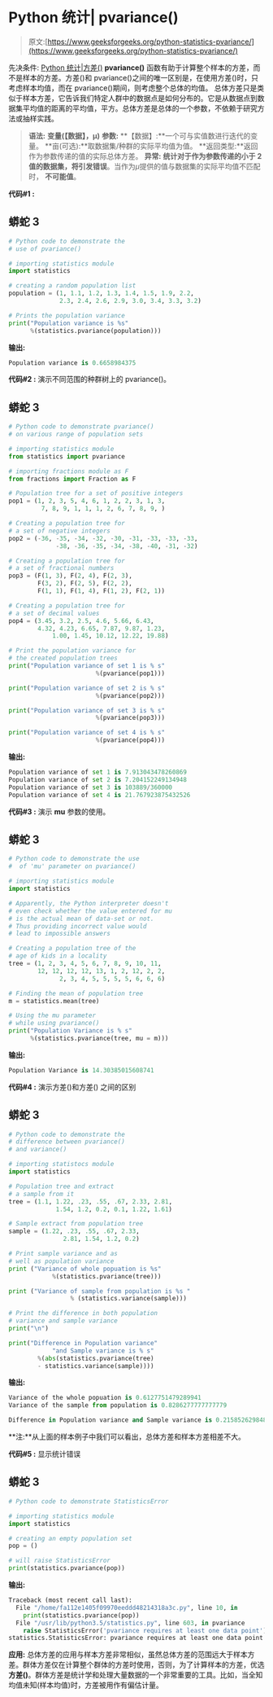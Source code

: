 # Python 统计| pvariance()

> 原文:[https://www.geeksforgeeks.org/python-statistics-pvariance/](https://www.geeksforgeeks.org/python-statistics-pvariance/)

先决条件: [Python 统计|方差()](https://www.geeksforgeeks.org/python-statistics-variance/)
**pvariance()** 函数有助于计算整个样本的方差，而不是样本的方差。方差()和 pvariance()之间的唯一区别是，在使用方差()时，只考虑样本均值，而在 pvariance()期间，则考虑整个总体的均值。
总体方差只是类似于样本方差，它告诉我们特定人群中的数据点是如何分布的。它是从数据点到数据集平均值的距离的平均值，平方。总体方差是总体的一个参数，不依赖于研究方法或抽样实践。

> **语法:** **变量(【数据】，μ)**
> **参数:**
> **【数据】:**一个可与实值数进行迭代的变量。
> **亩(可选):**取数据集/种群的实际平均值为值。
> **返回类型:**返回作为参数传递的值的实际总体方差。
> **异常:**
> **统计对于作为参数传递的小于 2 值的数据集，将引发错误**。当作为*μ*提供的值与数据集的实际平均值不匹配时，
> **不可能值**。

**代码#1 :**

## 蟒蛇 3

```py
# Python code to demonstrate the
# use of pvariance()

# importing statistics module
import statistics

# creating a random population list
population = (1, 1.1, 1.2, 1.3, 1.4, 1.5, 1.9, 2.2,
              2.3, 2.4, 2.6, 2.9, 3.0, 3.4, 3.3, 3.2)

# Prints the population variance
print("Population variance is %s"
      %(statistics.pvariance(population)))
```

**输出:**

```py
Population variance is 0.6658984375
```

**代码#2 :** 演示不同范围的种群树上的 pvariance()。

## 蟒蛇 3

```py
# Python code to demonstrate pvariance()
# on various range of population sets

# importing statistics module
from statistics import pvariance

# importing fractions module as F
from fractions import Fraction as F

# Population tree for a set of positive integers
pop1 = (1, 2, 3, 5, 4, 6, 1, 2, 2, 3, 1, 3,
         7, 8, 9, 1, 1, 1, 2, 6, 7, 8, 9, )

# Creating a population tree for
# a set of negative integers
pop2 = (-36, -35, -34, -32, -30, -31, -33, -33, -33,
             -38, -36, -35, -34, -38, -40, -31, -32)

# Creating a population tree for
# a set of fractional numbers
pop3 = (F(1, 3), F(2, 4), F(2, 3),
        F(3, 2), F(2, 5), F(2, 2),
        F(1, 1), F(1, 4), F(1, 2), F(2, 1))

# Creating a population tree for
# a set of decimal values
pop4 = (3.45, 3.2, 2.5, 4.6, 5.66, 6.43,
        4.32, 4.23, 6.65, 7.87, 9.87, 1.23,
            1.00, 1.45, 10.12, 12.22, 19.88)

# Print the population variance for
# the created population trees
print("Population variance of set 1 is % s"
                        %(pvariance(pop1)))

print("Population variance of set 2 is % s"
                        %(pvariance(pop2)))

print("Population variance of set 3 is % s"
                        %(pvariance(pop3)))

print("Population variance of set 4 is % s"
                        %(pvariance(pop4)))
```

**输出:**

```py
Population variance of set 1 is 7.913043478260869
Population variance of set 2 is 7.204152249134948
Population variance of set 3 is 103889/360000
Population variance of set 4 is 21.767923875432526
```

**代码#3 :** 演示 **mu** 参数的使用。

## 蟒蛇 3

```py
# Python code to demonstrate the use
#  of 'mu' parameter on pvariance()

# importing statistics module
import statistics

# Apparently, the Python interpreter doesn't
# even check whether the value entered for mu
# is the actual mean of data-set or not.
# Thus providing incorrect value would
# lead to impossible answers

# Creating a population tree of the
# age of kids in a locality
tree = (1, 2, 3, 4, 5, 6, 7, 8, 9, 10, 11,
        12, 12, 12, 12, 13, 1, 2, 12, 2, 2,
              2, 3, 4, 5, 5, 5, 5, 6, 6, 6)

# Finding the mean of population tree
m = statistics.mean(tree)

# Using the mu parameter
# while using pvariance()
print("Population Variance is % s"
      %(statistics.pvariance(tree, mu = m)))
```

**输出:**

```py
Population Variance is 14.30385015608741
```

**代码#4 :** 演示方差()和方差()
之间的区别

## 蟒蛇 3

```py
# Python code to demonstrate the
# difference between pvariance()
# and variance()

# importing statistocs module
import statistics

# Population tree and extract
# a sample from it
tree = (1.1, 1.22, .23, .55, .67, 2.33, 2.81,
             1.54, 1.2, 0.2, 0.1, 1.22, 1.61)

# Sample extract from population tree
sample = (1.22, .23, .55, .67, 2.33,
               2.81, 1.54, 1.2, 0.2)

# Print sample variance and as
# well as population variance
print ("Variance of whole popuation is %s"
            %(statistics.pvariance(tree)))

print ("Variance of sample from population is %s "
                 % (statistics.variance(sample)))

# Print the difference in both population
# variance and sample variance
print("\n")

print("Difference in Population variance"
            "and Sample variance is % s"
        %(abs(statistics.pvariance(tree)
        - statistics.variance(sample))))
```

**输出:**

```py
Variance of the whole popuation is 0.6127751479289941
Variance of the sample from population is 0.8286277777777779 

Difference in Population variance and Sample variance is 0.21585262984878373
```

**注:**从上面的样本例子中我们可以看出，总体方差和样本方差相差不大。

**代码#5 :** 显示统计错误

## 蟒蛇 3

```py
# Python code to demonstrate StatisticsError

# importing statistics module
import statistics

# creating an empty population set
pop = ()

# will raise StatisticsError
print(statistics.pvariance(pop))
```

**输出:**

```py
Traceback (most recent call last):
  File "/home/fa112e1405f09970eeddd48214318a3c.py", line 10, in 
    print(statistics.pvariance(pop))
  File "/usr/lib/python3.5/statistics.py", line 603, in pvariance
    raise StatisticsError('pvariance requires at least one data point')
statistics.StatisticsError: pvariance requires at least one data point
```

**应用:**
总体方差的应用与样本方差非常相似，虽然总体方差的范围远大于样本方差。群体方差仅在计算整个群体的方差时使用，否则，为了计算样本的方差，优选**方差()**。群体方差是统计学和处理大量数据的一个非常重要的工具。比如，当全知均值未知(样本均值)时，方差被用作有偏估计量。